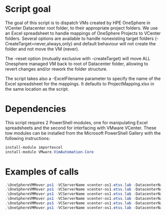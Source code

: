 # Script goal

The goal of this script is to dispatch VMs created by HPE OneSphere in VCenter Datacenter root folder, to their appropriate project folders. We use an Excel spreadsheet to handle mappings of OneSphere Projects to VCenter folders. Several options are available to handle nonexisting target folders (-CreateTarget=never,always,only) and default behaviour will not create the folder and not move the VM (never).

The -reset option (mutually exclusive with -createTarget) will move ALL Onesphere managed VM back to root of Datacenter folder, allowing to revert changes and/or rework the folder structure.

The script takes also a -ExcelFilename parameter to specify the name of the Excel spreadsheet for the mappings. It defaults to ProjectMapping.xlsx in the same location as the script.
 
# Dependencies

This script requires 2 PowerShell modules, one for manipulating Excel spreadsheets and the second for interfacing with VMware VCenter. These tow modules can be installed from the Microsoft PowerShell Gallery with the following instructions:

```` PowerShell
install-module importexcel
install-module VMware.VimAutomation.Core
````
# Examples of calls
```` PowerShell
.\OneSphereVMMover.ps1 -VCServerName vcenter-os1.etss.lab -DatacenterName NHITS-DC -Username XXX -Password XXX -CreateTarget always
.\OneSphereVMMover.ps1 -VCServerName vcenter-os1.etss.lab -DatacenterName NHITS-DC -Username XXX -Password XXX -CreateTarget always -verbose
.\OneSphereVMMover.ps1 -VCServerName vcenter-os1.etss.lab -DatacenterName NHITS-DC -Username XXX -Password XXX -CreateTarget never
.\OneSphereVMMover.ps1 -VCServerName vcenter-os1.etss.lab -DatacenterName NHITS-DC -Username XXX -Password XXX -CreateTarget only
.\OneSphereVMMover.ps1 -VCServerName vcenter-os1.etss.lab -DatacenterName NHITS-DC -Username XXX -Password XXX -reset
.\OneSphereVMMover.ps1 -VCServerName vcenter-os1.etss.lab -DatacenterName NHITS-DC -Username XXX -Password XXX -ExcelFilename myfile.xls
````
